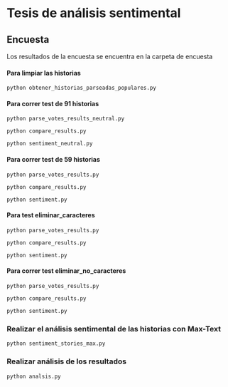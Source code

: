 # Tesis de análisis sentimental

## Encuesta
Los resultados de la encuesta se encuentra en la carpeta de encuesta

#### Para limpiar las historias
`python obtener_historias_parseadas_populares.py`

#### Para correr test de 91 historias
`python parse_votes_results_neutral.py`

`python compare_results.py`

`python sentiment_neutral.py`

#### Para correr test de 59 historias

`python parse_votes_results.py`

`python compare_results.py`

`python sentiment.py`


#### Para test eliminar_caracteres

`python parse_votes_results.py`

`python compare_results.py`

`python sentiment.py`


#### Para correr test eliminar_no_caracteres

`python parse_votes_results.py`

`python compare_results.py`

`python sentiment.py`

### Realizar el análisis sentimental de las historias con Max-Text
`python sentiment_stories_max.py`


### Realizar análisis de los resultados
`python analsis.py`
